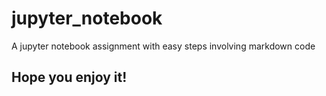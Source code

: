 # jupyter_notebook
A jupyter notebook assignment with easy steps involving markdown code

## Hope you enjoy it!
